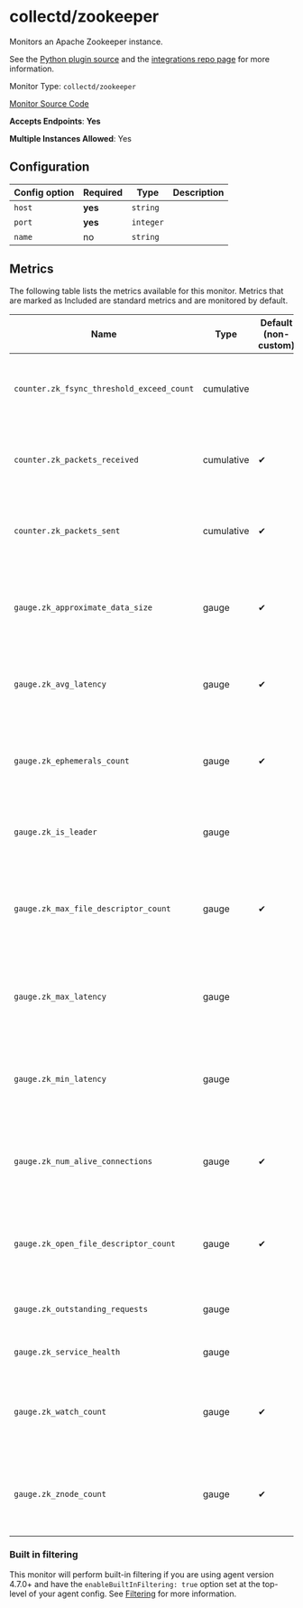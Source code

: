 <!--- GENERATED BY gomplate from scripts/docs/monitor-page.md.tmpl --->

# collectd/zookeeper

Monitors an Apache Zookeeper instance.

See the [Python plugin
source](https://github.com/signalfx/collectd-zookeeper) and the
[integrations repo
page](https://github.com/signalfx/integrations/tree/master/collectd-zookeeper)
for more information.


Monitor Type: `collectd/zookeeper`

[Monitor Source Code](https://github.com/signalfx/signalfx-agent/tree/master/internal/monitors/collectd/zookeeper)

**Accepts Endpoints**: **Yes**

**Multiple Instances Allowed**: Yes

## Configuration

| Config option | Required | Type | Description |
| --- | --- | --- | --- |
| `host` | **yes** | `string` |  |
| `port` | **yes** | `integer` |  |
| `name` | no | `string` |  |




## Metrics

The following table lists the metrics available for this monitor. Metrics that are marked as Included are standard metrics and are monitored by default.

| Name | Type | Default (non-custom) | Description |
| ---  | ---  | ---    | ---         |
| `counter.zk_fsync_threshold_exceed_count` | cumulative |  | Number of times fsync duration has exceeded warning threshold |
| `counter.zk_packets_received` | cumulative | ✔ | Count of the number of ZooKeeper packets received by a server |
| `counter.zk_packets_sent` | cumulative | ✔ | Count of the number of ZooKeeper packets sent from a server |
| `gauge.zk_approximate_data_size` | gauge | ✔ | Size of data in bytes that a ZooKeeper server has in its data tree |
| `gauge.zk_avg_latency` | gauge | ✔ | Average time in milliseconds for requests to be processed |
| `gauge.zk_ephemerals_count` | gauge | ✔ | Number of ephemeral nodes that a ZooKeeper server has in its data tree |
| `gauge.zk_is_leader` | gauge |  | 1 if the node is a leader, 0 if the node is a follower |
| `gauge.zk_max_file_descriptor_count` | gauge | ✔ | Maximum number of file descriptors that a ZooKeeper server can open |
| `gauge.zk_max_latency` | gauge |  | Maximum time in milliseconds for a request to be processed |
| `gauge.zk_min_latency` | gauge |  | Minimum time in milliseconds for a request to be processed |
| `gauge.zk_num_alive_connections` | gauge | ✔ | Number of active clients connected to a ZooKeeper server |
| `gauge.zk_open_file_descriptor_count` | gauge | ✔ | Number of file descriptors that a ZooKeeper server has open |
| `gauge.zk_outstanding_requests` | gauge |  | Number of currently executing requests |
| `gauge.zk_service_health` | gauge |  | 1 if server is running, otherwise 0 |
| `gauge.zk_watch_count` | gauge | ✔ | Number of watches placed on Z-Nodes on a ZooKeeper server |
| `gauge.zk_znode_count` | gauge | ✔ | Number of z-nodes that a ZooKeeper server has in its data tree |



### Built in filtering
This monitor will perform built-in filtering if you are using agent version
4.7.0+ and have the `enableBuiltInFiltering: true` option set at the top-level
of your agent config.  See
[Filtering](https://docs.signalfx.com/en/latest/integrations/agent/filtering.html)
for more information.


